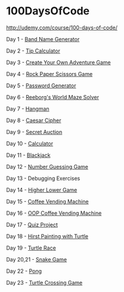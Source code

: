 # 100DaysOfCode

http://udemy.com/course/100-days-of-code/

Day 1 - [Band Name Generator](https://repl.it/@spanglenuts/band-name-generator)

Day 2 - [Tip Calculator](https://repl.it/@spanglenuts/tip-calculator)

Day 3 - [Create Your Own Adventure Game](https://repl.it/@spanglenuts/treasure-island)

Day 4 - [Rock Paper Scissors Game](https://repl.it/@spanglenuts/rock-paper-scissors)

Day 5 - [Password Generator](https://repl.it/@spanglenuts/password-generator)

Day 6 - [Reeborg's World Maze Solver](https://github.com/spanglenuts/100DaysOfCode/blob/main/Day6_ReeborgsWorldMazeSolver.py)

Day 7 - [Hangman](https://repl.it/@spanglenuts/Day-7-Hangman)

Day 8 - [Caesar Cipher](https://repl.it/@spanglenuts/caesar-cipher)

Day 9 - [Secret Auction](https://repl.it/@spanglenuts/blind-auction)

Day 10 - [Calculator](https://repl.it/@spanglenuts/calculator)

Day 11 - [Blackjack](https://repl.it/@spanglenuts/blackjack)

Day 12 - [Number Guessing Game](https://repl.it/@spanglenuts/guess-the-number)

Day 13 - Debugging Exercises

Day 14 - [Higher Lower Game](https://repl.it/@spanglenuts/higher-lower)

Day 15 - [Coffee Vending Machine](https://github.com/spanglenuts/100DaysOfCode/blob/main/Day14_CoffeeMachine.py)

Day 16 - [OOP Coffee Vending Machine](https://repl.it/@spanglenuts/oop-coffee-machine)

Day 17 - [Quiz Project](https://repl.it/@spanglenuts/quiz-game-start)

Day 18 - [Hirst Painting with Turtle](https://repl.it/@spanglenuts/day-18-painting)

Day 19 - [Turtle Race](https://repl.it/@spanglenuts/day-19-turtle)

Day 20,21 - [Snake Game](https://repl.it/@spanglenuts/Day-20-Snake-Game)

Day 22 - [Pong](https://repl.it/@spanglenuts/day-22-pong)

Day 23 - [Turtle Crossing Game](https://repl.it/@spanglenuts/Day-23-Turtle-Crossing-Game)
